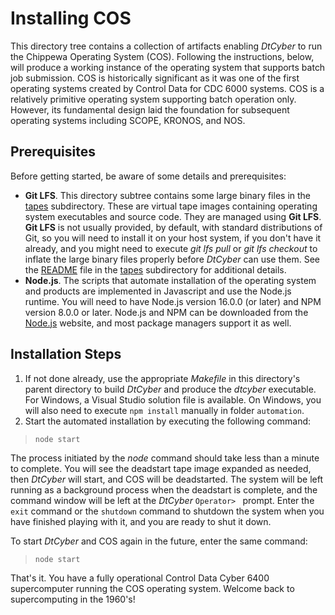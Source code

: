 # Installing COS
This directory tree contains a collection of artifacts enabling *DtCyber* to run the
Chippewa Operating System (COS). Following the instructions, below, will produce a working instance of the operating system that supports batch job submission. COS is
historically significant as it was one of the first operating systems created by
Control Data for CDC 6000 systems. COS is a relatively primitive operating system
supporting batch operation only. However, its fundamental design laid the foundation
for subsequent operating systems including SCOPE, KRONOS, and NOS.

## Prerequisites
Before getting started, be aware of some details and prerequisites:

- **Git LFS**. This directory subtree contains some large binary files in the
[tapes](tapes) subdirectory. These are virtual tape images containing operating
system executables and source code. They are managed using **Git LFS**. **Git LFS**
is not usually provided, by default, with standard distributions of Git, so you will
need to install it on your host system, if you don't have it already, and you might
need to execute *git lfs pull* or *git lfs checkout* to inflate the large binary
files properly before *DtCyber* can use them. See the [README](tapes/README.md) file
in the [tapes](tapes) subdirectory for additional details.
- **Node.js**. The scripts that automate installation of the operating system and
products are implemented in Javascript and use the Node.js runtime. You will need
to have Node.js version 16.0.0 (or later) and NPM version 8.0.0 or later. Node.js and
NPM can be downloaded from the [Node.js](https://nodejs.org/) website, and most
package managers support it as well.

## Installation Steps
1. If not done already, use the appropriate *Makefile* in this directory's parent
directory to build *DtCyber* and produce the *dtcyber* executable. For Windows, a
Visual Studio solution file is available. On Windows, you will also need to execute
`npm install` manually in folder `automation`.
2. Start the automated installation by executing the following command:

>`node start`

The process initiated by the *node* command should take less than a minute to complete.
You will see the deadstart tape image expanded as needed, then *DtCyber* will start,
and COS will be deadstarted. The system will be left running as a background process
when the deadstart is complete, and the command window will be left at the *DtCyber*
`Operator> ` prompt. Enter the `exit` command or the `shutdown` command to shutdown the
system when you have finished playing with it, and you are ready to shut it down.

To start *DtCyber* and COS again in the future, enter the same command:

>`node start`

That's it. You have a fully operational Control Data Cyber 6400 supercomputer
running the COS operating system. Welcome back to supercomputing in the 1960's!